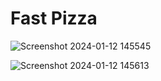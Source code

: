 # Fast Pizza


![Screenshot 2024-01-12 145545](https://github.com/Faliush/Fast-Pizza/assets/141915136/d10ff2e3-6a3e-412a-b36f-ea2e15541bc1)



![Screenshot 2024-01-12 145613](https://github.com/Faliush/Fast-Pizza/assets/141915136/e1a1e880-46da-42b3-a602-3c5a682feefc)

